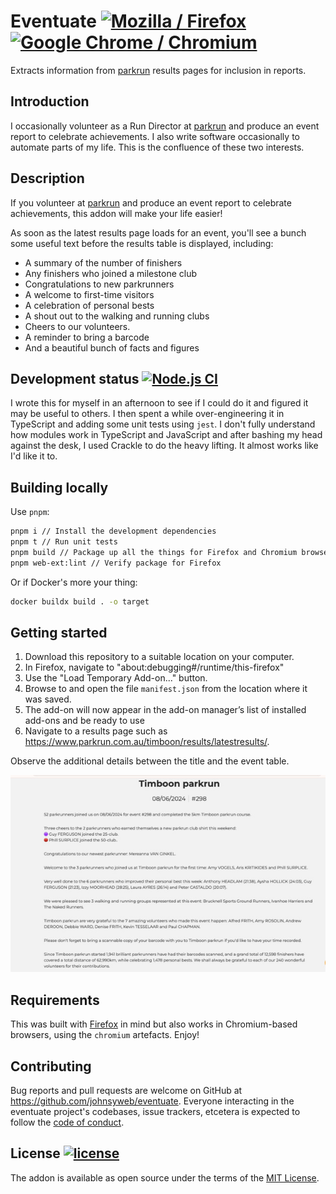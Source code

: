 # Eventuate [![Mozilla / Firefox][mozilla-image]][Mozilla] [![Google Chrome / Chromium][chromewebstore-image]][Google Chrome]

Extracts information from [parkrun] results pages for inclusion in reports.

## Introduction

I occasionally volunteer as a Run Director at [parkrun](https://parkrun.com.au/)
and produce an event report to celebrate achievements. I also write software
occasionally to automate parts of my life. This is the confluence of these two
interests.

## Description

If you volunteer at [parkrun] and produce an event report to celebrate
achievements, this addon will make your life easier!

As soon as the latest results page loads for an event, you'll see a bunch some
useful text before the results table is displayed, including:

- A summary of the number of finishers
- Any finishers who joined a milestone club
- Congratulations to new parkrunners
- A welcome to first-time visitors
- A celebration of personal bests
- A shout out to the walking and running clubs
- Cheers to our volunteers.
- A reminder to bring a barcode
- And a beautiful bunch of facts and figures

## Development status [![Node.js CI][ci-badge]][Node.js CI]

I wrote this for myself in an afternoon to see if I could do it and figured it
may be useful to others. I then spent a while over-engineering it in TypeScript
and adding some unit tests using `jest`. I don't fully understand how modules
work in TypeScript and JavaScript and after bashing my head against the desk, I
used Crackle to do the heavy lifting. It almost works like I'd like it to.

## Building locally

Use `pnpm`:

```sh
pnpm i // Install the development dependencies
pnpm t // Run unit tests
pnpm build // Package up all the things for Firefox and Chromium browsers
pnpm web-ext:lint // Verify package for Firefox
```

Or if Docker's more your thing:

```sh
docker buildx build . -o target
```

## Getting started

1. Download this repository to a suitable location on your computer.
1. In Firefox, navigate to "about:debugging#/runtime/this-firefox"
1. Use the "Load Temporary Add-on..." button.
1. Browse to and open the file `manifest.json` from the location where it was saved.
1. The add-on will now appear in the add-on manager’s list of installed add-ons and be ready to use
1. Navigate to a results page such as <https://www.parkrun.com.au/timboon/results/latestresults/>.

Observe the additional details between the title and the event table.

![Sample Screenshot](./assets/screenshot.jpg)

## Requirements

This was built with [Firefox](https://mozilla.org/firefox) in mind but also
works in Chromium-based browsers, using the `chromium` artefacts. Enjoy!

## Contributing

Bug reports and pull requests are welcome on GitHub at
<https://github.com/johnsyweb/eventuate>. Everyone interacting in the eventuate project's codebases, issue trackers, etcetera is expected to follow the [code of
conduct](https://github.com/johnsyweb/eventuate/blob/main/CODE_OF_CONDUCT.md).

## License [![license][license-image]][licence]

The addon is available as open source under the terms of the [MIT License](https://opensource.org/licenses/MIT).

<!-- Links -->
[chromewebstore-image]: https://img.shields.io/chrome-web-store/v/dgkpaaeifngfeelldljpdlnmacdpceba?logo=chromewebstore
[ci-badge]: https://github.com/johnsyweb/eventuate/actions/workflows/node.js.yml/badge.svg
[Google Chrome]: https://chromewebstore.google.com/detail/eventuate/dgkpaaeifngfeelldljpdlnmacdpceba
[licence]: https://github.com/johnsyweb/eventuate/blob/HEAD/LICENSE.txt
[license-image]: https://img.shields.io/github/license/mashape/apistatus.svg?style=flat-square
[mozilla-image]: https://img.shields.io/amo/v/eventuate?logo=mozilla
[Mozilla]: https://addons.mozilla.org/firefox/addon/eventuate/ "Mozilla / Firefox"
[Node.js CI]: https://github.com/johnsyweb/eventuate/actions/workflows/node.js.yml
[parkrun]: https://www.parkrun.com/
